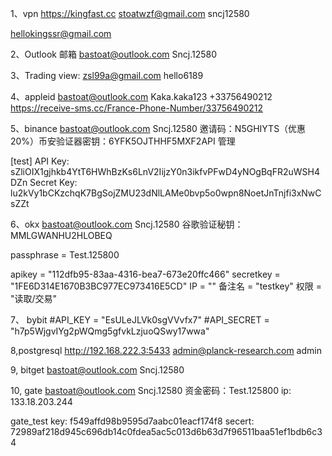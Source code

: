 1、vpn
https://kingfast.cc
stoatwzf@gmail.com
sncj12580

hellokingssr@gmail.com

2、Outlook 邮箱
bastoat@outlook.com
Sncj.12580

3、Trading view:
zsl99a@gmail.com
hello6189

4、appleid
bastoat@outlook.com
Kaka.kaka123
+33756490212
https://receive-sms.cc/France-Phone-Number/33756490212

5、binance
bastoat@outlook.com
Sncj.12580
邀请码：N5GHIYTS（优惠 20%）币安验证器密钥：6YFK5OJTHHF5MXF2API 管理

[test]
API Key: sZliOIX1gjhkb4YtT6HWhBzKs6LnV2IijzY0n3ikfvPFwD4yNOgBqFR2uWSH4DZn
Secret Key: lu2kVy1bCKzchqK7BgSojZMU23dNlLAMe0bvp5o0wpn8NoetJnTnjfi3xNwCsZZt

6、okx
bastoat@outlook.com
Sncj.12580
谷歌验证秘钥：MMLGWANHU2HLOBEQ

passphrase = Test.125800

apikey = "112dfb95-83aa-4316-bea7-673e20ffc466"
secretkey = "1FE6D314E1670B3BC977EC973416E5CD"
IP = ""
备注名 = "testkey"
权限 = "读取/交易"

7、 bybit
#API_KEY = "EsULeJLVk0sgVVvfx7"
#API_SECRET = "h7p5WjgvIYg2pWQmg5gfvkLzjuoQSwy17wwa"

8,postgresql
http://192.168.222.3:5433
admin@planck-research.com
admin

9, bitget
bastoat@outlook.com
Sncj.12580

10, gate
bastoat@outlook.com
Sncj.12580
资金密码：Test.125800
ip: 133.18.203.244

gate_test
key: f549affd98b9595d7aabc01eacf174f8
secert: 72989af218d945c696db14c0fdea5ac5c013d6b63d7f96511baa51ef1bdb6c34
